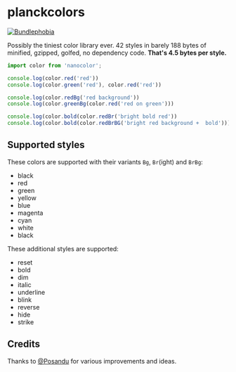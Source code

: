 # planckcolors

[![Bundlephobia](https://badgen.net/bundlephobia/minzip/planckcolors)](https://bundlephobia.com/package/planckcolors)

Possibly the tiniest color library ever. 42 styles in barely 188 bytes of minified, gzipped, golfed, no dependency code. **That's 4.5 bytes per style.**

```javascript
import color from 'nanocolor';

console.log(color.red('red'))
console.log(color.green('red'), color.red('red'))

console.log(color.redBg('red background'))
console.log(color.greenBg(color.red('red on green')))

console.log(color.bold(color.redBr('bright bold red'))
console.log(color.bold(color.redBrBG('bright red background +  bold')))
```

## Supported styles

These colors are supported with their variants `Bg`, `Br`(ight) and `BrBg`:

- black
- red
- green
- yellow
- blue
- magenta
- cyan
- white
- black

These additional styles are supported:

- reset
- bold
- dim
- italic
- underline
- blink
- reverse
- hide
- strike

## Credits

Thanks to [@Posandu](https://github.com/Posandu) for various improvements and ideas.

